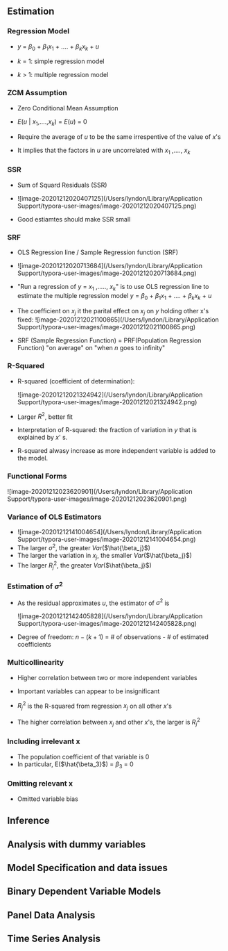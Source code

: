 ## Estimation

### Regression Model

* $y$ = $\beta_0$ + $\beta_1$$x_1$ + …. + $\beta_k$$x_k$ + $u$

* $k$ = 1: simple regression model

* $k$ > 1: multiple regression model



### ZCM Assumption

* Zero Conditional Mean Assumption

* $E$($u$ | $x_1$,….,$x_k$) = $E$($u$) = 0

* Require the average of $u$ to be the same irrespentive of the value of $x$'s
* It implies that the factors in $u$ are uncorrelated with  $x_1$ ,…., $x_k$



### SSR

* Sum of Squard Residuals (SSR)

* ![image-20201212020407125](/Users/lyndon/Library/Application Support/typora-user-images/image-20201212020407125.png)

* Good estiamtes should make SSR small



### SRF

* OLS Regression line / Sample Regression function (SRF)
* ![image-20201212020713684](/Users/lyndon/Library/Application Support/typora-user-images/image-20201212020713684.png)

* "Run a regression of $y$ = $x_1$ ,….., $x_k$" is to use OLS regression line to estimate the multiple regression model $y$ = $\beta_0$ + $\beta_1$$x_1$ + …. + $\beta_k$$x_k$ + $u$

* The coefficient on $x_j$ it the parital effect on $x_j$ on $y$ holding other x's fixed: ![image-20201212021100865](/Users/lyndon/Library/Application Support/typora-user-images/image-20201212021100865.png)

* SRF (Sample Regression Function) = PRF(Population Regression Function) "on average" on "when $n$ goes to infinity"

  

### R-Squared

* R-squared (coefficient of determination): 

  ![image-20201212021324942](/Users/lyndon/Library/Application Support/typora-user-images/image-20201212021324942.png)

* Larger $R^2$, better fit

* Interpretation of R-squared: the fraction of variation in $y$ that is explained by $x$' s. 

* R-squared alwasy increase as more independent variable is added to the model.



### Functional Forms 

![image-20201212023620901](/Users/lyndon/Library/Application Support/typora-user-images/image-20201212023620901.png)

### Variance of OLS Estimators

* ![image-20201212141004654](/Users/lyndon/Library/Application Support/typora-user-images/image-20201212141004654.png)
* The larger $\sigma^2$, the greater $Var($$\hat{\beta_j}$)​
* The larger the variation in $x_j$, the smaller $Var($$\hat{\beta_j}$)
* The larger $R_j^2$, the greater $Var($$\hat{\beta_j}$)



### Estimation of $\sigma^2$

* As the residual approximates $u$, the estimator of $\sigma^2$ is 

  ![image-20201212142405828](/Users/lyndon/Library/Application Support/typora-user-images/image-20201212142405828.png)

* Degree of freedom: $n-(k+1)$ = # of observations - # of estimated coefficients 

  

### Multicollinearity 

* Higher correlation between two or more independent variables

* Important variables can appear to be insignificant 

* $R_j^2$ is the R-squared from regression $x_j$ on all other $x$'s

* The higher correlation between $x_j$ and other $x$'s, the larger is  $R_j^2$ 

  

### Including irrelevant x 

* The population coefficient of that variable is 0
* In particular, E($\hat{\beta_3}$) = $\beta_3$ = 0



### Omitting relevant x

*  Omitted variable bias



### 







## Inference



## Analysis with dummy variables 



## Model Specification and data issues



## Binary Dependent Variable Models



## Panel Data Analysis



## Time Series Analysis

